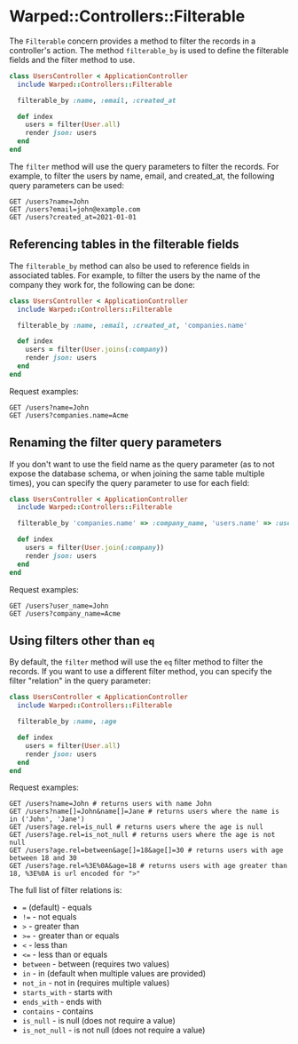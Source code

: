 # Warped::Controllers::Filterable

The `Filterable` concern provides a method to filter the records in a controller's action.
The method `filterable_by` is used to define the filterable fields and the filter method to use.

```ruby
class UsersController < ApplicationController
  include Warped::Controllers::Filterable

  filterable_by :name, :email, :created_at

  def index
    users = filter(User.all)
    render json: users
  end
end
```
The `filter` method will use the query parameters to filter the records. For example, to filter the users by name, email, and created_at, the following query parameters can be used:

```
GET /users?name=John
GET /users?email=john@example.com
GET /users?created_at=2021-01-01
```

## Referencing tables in the filterable fields

The `filterable_by` method can also be used to reference fields in associated tables. For example, to filter the users by the name of the company they work for, the following can be done:

```ruby
class UsersController < ApplicationController
  include Warped::Controllers::Filterable

  filterable_by :name, :email, :created_at, 'companies.name'

  def index
    users = filter(User.joins(:company))
    render json: users
  end
end
```

Request examples:
```
GET /users?name=John
GET /users?companies.name=Acme
```

## Renaming the filter query parameters

If you don't want to use the field name as the query parameter (as to not expose the database schema, or when joining the same table multiple times),
you can specify the query parameter to use for each field:

```ruby
class UsersController < ApplicationController
  include Warped::Controllers::Filterable

  filterable_by 'companies.name' => :company_name, 'users.name' => :user_name

  def index
    users = filter(User.join(:company))
    render json: users
  end
end
```

Request examples:
```
GET /users?user_name=John
GET /users?company_name=Acme
```

## Using filters other than `eq`

By default, the `filter` method will use the `eq` filter method to filter the records. If you want to use a different filter method, you can specify the filter "relation" in the query parameter:

```ruby
class UsersController < ApplicationController
  include Warped::Controllers::Filterable

  filterable_by :name, :age

  def index
    users = filter(User.all)
    render json: users
  end
end
```

Request examples:
```
GET /users?name=John # returns users with name John
GET /users?name[]=John&name[]=Jane # returns users where the name is in ('John', 'Jane')
GET /users?age.rel=is_null # returns users where the age is null
GET /users?age.rel=is_not_null # returns users where the age is not null
GET /users?age.rel=between&age[]=18&age[]=30 # returns users with age between 18 and 30
GET /users?age.rel=%3E%0A&age=18 # returns users with age greater than 18, %3E%0A is url encoded for ">"
```

The full list of filter relations is:
- `=` (default) - equals
- `!=` - not equals
- `>` - greater than
- `>=` - greater than or equals
- `<` - less than
- `<=` - less than or equals
- `between` - between (requires two values)
- `in` - in (default when multiple values are provided)
- `not_in` - not in (requires multiple values)
- `starts_with` - starts with
- `ends_with` - ends with
- `contains` - contains
- `is_null` - is null (does not require a value)
- `is_not_null` - is not null (does not require a  value)
